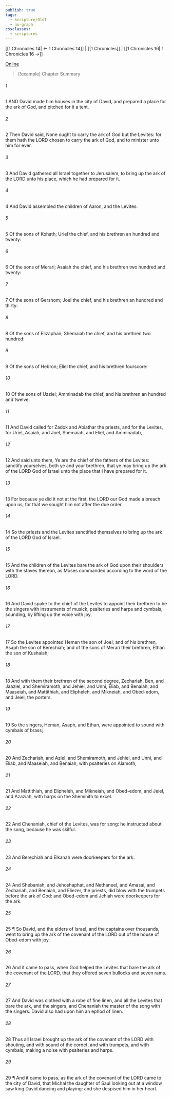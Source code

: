 ```yaml
---
publish: true
tags:
  - Scripture/OldT
  - no-graph
cssclasses:
  - scriptures
---
```

[[1 Chronicles 14| ← 1 Chronicles 14]] | [[1 Chronicles]] | [[1 Chronicles 16| 1 Chronicles 16 →]]

[Online](https://churchofjesuschrist.org/study/scriptures/ot/1-chr/15?lang=eng)

>[!example] Chapter Summary
>
###### 1
1 AND David made him houses in the city of David, and prepared a place for the ark of God, and pitched for it a tent.
###### 2
2 Then David said, None ought to carry the ark of God but the Levites: for them hath the LORD chosen to carry the ark of God, and to minister unto him for ever.
###### 3
3 And David gathered all Israel together to Jerusalem, to bring up the ark of the LORD unto his place, which he had prepared for it.
###### 4
4 And David assembled the children of Aaron, and the Levites:
###### 5
5 Of the sons of Kohath; Uriel the chief, and his brethren an hundred and twenty:
###### 6
6 Of the sons of Merari; Asaiah the chief, and his brethren two hundred and twenty:
###### 7
7 Of the sons of Gershom; Joel the chief, and his brethren an hundred and thirty:
###### 8
8 Of the sons of Elizaphan; Shemaiah the chief, and his brethren two hundred:
###### 9
9 Of the sons of Hebron; Eliel the chief, and his brethren fourscore:
###### 10
10 Of the sons of Uzziel; Amminadab the chief, and his brethren an hundred and twelve.
###### 11
11 And David called for Zadok and Abiathar the priests, and for the Levites, for Uriel, Asaiah, and Joel, Shemaiah, and Eliel, and Amminadab,
###### 12
12 And said unto them, Ye are the chief of the fathers of the Levites: sanctify yourselves, both ye and your brethren, that ye may bring up the ark of the LORD God of Israel unto the place that I have prepared for it.
###### 13
13 For because ye did it not at the first, the LORD our God made a breach upon us, for that we sought him not after the due order.
###### 14
14 So the priests and the Levites sanctified themselves to bring up the ark of the LORD God of Israel.
###### 15
15 And the children of the Levites bare the ark of God upon their shoulders with the staves thereon, as Moses commanded according to the word of the LORD.
###### 16
16 And David spake to the chief of the Levites to appoint their brethren to be the singers with instruments of musick, psalteries and harps and cymbals, sounding, by lifting up the voice with joy.
###### 17
17 So the Levites appointed Heman the son of Joel; and of his brethren, Asaph the son of Berechiah; and of the sons of Merari their brethren, Ethan the son of Kushaiah;
###### 18
18 And with them their brethren of the second degree, Zechariah, Ben, and Jaaziel, and Shemiramoth, and Jehiel, and Unni, Eliab, and Benaiah, and Maaseiah, and Mattithiah, and Elipheleh, and Mikneiah, and Obed-edom, and Jeiel, the porters.
###### 19
19 So the singers, Heman, Asaph, and Ethan, were appointed to sound with cymbals of brass;
###### 20
20 And Zechariah, and Aziel, and Shemiramoth, and Jehiel, and Unni, and Eliab, and Maaseiah, and Benaiah, with psalteries on Alamoth;
###### 21
21 And Mattithiah, and Elipheleh, and Mikneiah, and Obed-edom, and Jeiel, and Azaziah, with harps on the Sheminith to excel.
###### 22
22 And Chenaniah, chief of the Levites, was for song: he instructed about the song, because he was skilful.
###### 23
23 And Berechiah and Elkanah were doorkeepers for the ark.
###### 24
24 And Shebaniah, and Jehoshaphat, and Nethaneel, and Amasai, and Zechariah, and Benaiah, and Eliezer, the priests, did blow with the trumpets before the ark of God: and Obed-edom and Jehiah were doorkeepers for the ark.
###### 25
25 ¶ So David, and the elders of Israel, and the captains over thousands, went to bring up the ark of the covenant of the LORD out of the house of Obed-edom with joy.
###### 26
26 And it came to pass, when God helped the Levites that bare the ark of the covenant of the LORD, that they offered seven bullocks and seven rams.
###### 27
27 And David was clothed with a robe of fine linen, and all the Levites that bare the ark, and the singers, and Chenaniah the master of the song with the singers: David also had upon him an ephod of linen.
###### 28
28 Thus all Israel brought up the ark of the covenant of the LORD with shouting, and with sound of the cornet, and with trumpets, and with cymbals, making a noise with psalteries and harps.
###### 29
29 ¶ And it came to pass, as the ark of the covenant of the LORD came to the city of David, that Michal the daughter of Saul looking out at a window saw king David dancing and playing: and she despised him in her heart.



